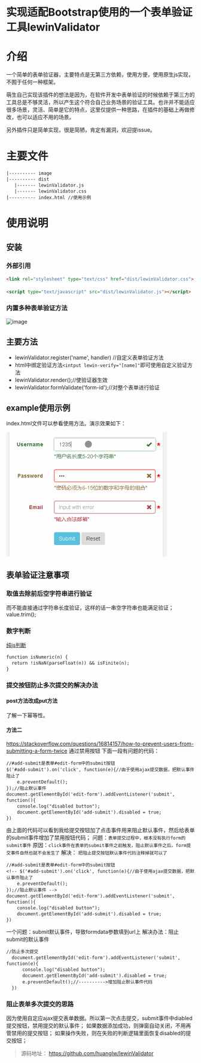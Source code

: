 

# 实现适配Bootstrap使用的一个表单验证工具lewinValidator

# 介绍

一个简单的表单验证器，主要特点是无第三方依赖，使用方便，使用原生js实现，不囿于任何一种框架。

萌生自己实现该插件的想法是因为，在软件开发中表单验证的时候依赖于第三方的工具总是不够灵活，所以产生这个符合自己业务场景的验证工具。也许并不能适应很多场景，灵活、简单是它的特点，这里仅提供一种思路，在插件的基础上再做修改，也可以适应不用的场景。

另外插件只是简单实现，很是简陋，肯定有漏洞，欢迎提issue。

# 主要文件
```
|---------- image
|---------- dist
   |------- lewinValidator.js
   |------- lewinValidator.css
|---------- index.html //使用示例
```

# 使用说明
## 安装
### 外部引用

```html
<link rel="stylesheet" type="text/css" href="dist/lewinValidator.css">

<script type="text/javascript" src="dist/lewinValidator.js"></script>
```

### 内置多种表单验证方法

![image](<http://wx4.sinaimg.cn/large/e2054bf8gy1g27vbq0bgaj20r10dq40d.jpg>)

## 主要方法

- lewinValidator.register('name', handler) //自定义表单验证方法
- html中绑定验证方法`<intput lewin-verify="[name]"`即可使用自定义验证方法
- lewinValidator.render();//使验证器生效
- lewinValidator.formValidate('form-id');//对整个表单进行验证


## example使用示例
index.html文件可以参看使用方法。演示效果如下：

![图片发自简书App](<https://raw.githubusercontent.com/huanglw/lewinValidator/master/image/lewinValidator.gif>)

## 表单验证注意事项
### 取值去除前后空字符串进行验证
而不能直接通过字符串长度验证，这样的话一串空字符串也能满足验证；value.trim();
### 数字判断
[纯js判断](https://stackoverflow.com/questions/9716468/pure-javascript-a-function-like-jquerys-isnumeric)
```
function isNumeric(n) {
  return !isNaN(parseFloat(n)) && isFinite(n);
}
```

### 提交按钮防止多次提交的解决办法
#### post方法改成put方法
了解一下幂等性。
#### 方法二
https://stackoverflow.com/questions/16814157/how-to-prevent-users-from-submitting-a-form-twice
通过禁用按钮
下面一段有问题的代码：
```
//#add-submit是表单#edit-form中的submit按钮
$('#add-submit').on('click', function(e){//由于使用ajax提交数据，把默认事件阻止了
    e.preventDefault();
});//阻止默认事件
document.getElementById('edit-form').addEventListener('submit', function(){
    console.log("disabled button");
    document.getElementById('add-submit').disabled = true;
})
```
由上面的代码可以看到我给提交按钮加了点击事件用来阻止默认事件，然后给表单的submit事件增加了禁用按钮代码；
问题：`表单提交过程中，根本没有执行form的submit事件`
原因：`click事件在表单的submit事件之前触发，阻止默认事件之后，form提交事件自然也就不会发生了`
解决： `把阻止提交按钮默认事件代码注释掉就可以了`
```
//#add-submit是表单#edit-form中的submit按钮
<!-- $('#add-submit').on('click', function(e){//由于使用ajax提交数据，把默认事件阻止了
    e.preventDefault();
});//阻止默认事件 -->
document.getElementById('edit-form').addEventListener('submit', function(){
    console.log("disabled button");
    document.getElementById('add-submit').disabled = true;
})
```
一个问题：submit默认事件，导致formdata参数填到url上
解决办法：阻止submit的默认事件
```
//防止多次提交
  document.getElementById('edit-form').addEventListener('submit', function(e){
      console.log("disabled button");
      document.getElementById('add-submit').disabled = true;
      e.preventDefault();//---------->增加阻止默认事件代码
  })
```
### 阻止表单多次提交的思路
因为使用自定应ajax提交表单数据。所以第一次点击提交，submit事件中diabled提交按钮，禁用提交的默认事件；
如果数据添加成功，则弹窗自动关闭，不用再管禁用的提交按钮；
如果操作失败，则在失败的判断逻辑里面恢复disabled的提交按钮；

> 源码地址： <https://github.com/huanglw/lewinValidator>

